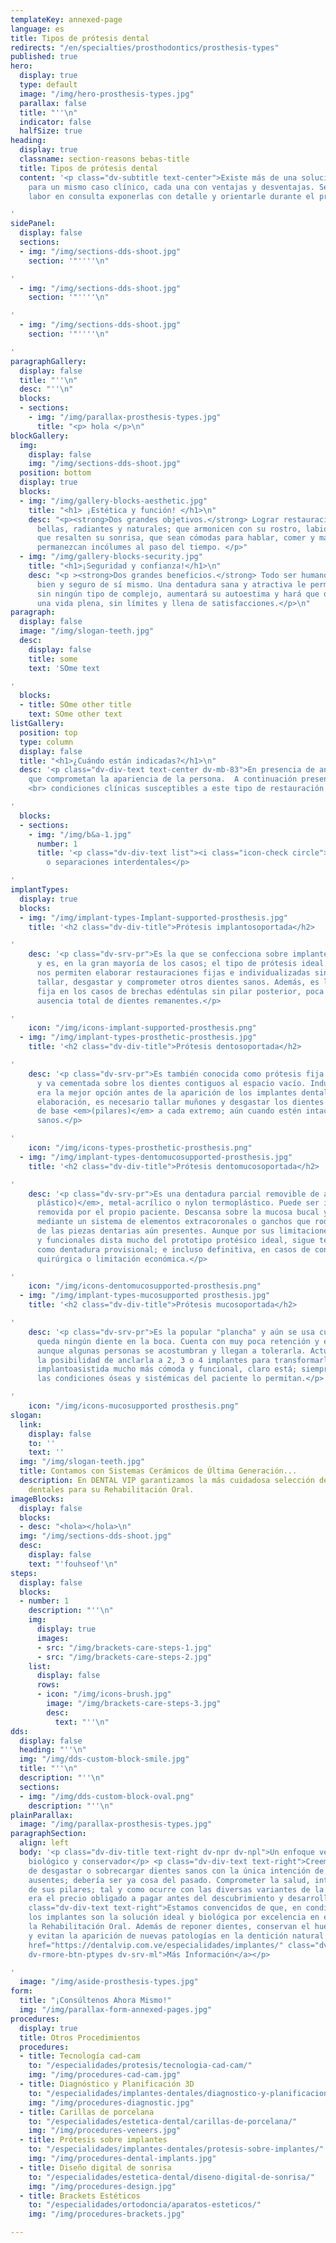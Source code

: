 ```yaml
---
templateKey: annexed-page
language: es
title: Tipos de prótesis dental
redirects: "/en/specialties/prosthodontics/prosthesis-types"
published: true
hero:
  display: true
  type: default
  image: "/img/hero-prosthesis-types.jpg"
  parallax: false
  title: "''\n"
  indicator: false
  halfSize: true
heading:
  display: true
  classname: section-reasons bebas-title
  title: Tipos de prótesis dental
  content: '<p class="dv-subtitle text-center">Existe más de una solución protésica
    para un mismo caso clínico, cada una con ventajas y desventajas. Será nuestra
    labor en consulta exponerlas con detalle y orientarle durante el proceso de selección.</p>

'
sidePanel:
  display: false
  sections:
  - img: "/img/sections-dds-shoot.jpg"
    section: '"''''\n"

'
  - img: "/img/sections-dds-shoot.jpg"
    section: '"''''\n"

'
  - img: "/img/sections-dds-shoot.jpg"
    section: '"''''\n"

'
paragraphGallery:
  display: false
  title: "''\n"
  desc: "''\n"
  blocks:
  - sections:
    - img: "/img/parallax-prosthesis-types.jpg"
      title: "<p> hola </p>\n"
blockGallery:
  img:
    display: false
    img: "/img/sections-dds-shoot.jpg"
  position: bottom
  display: true
  blocks:
  - img: "/img/gallery-blocks-aesthetic.jpg"
    title: "<h1> ¡Estética y función! </h1>\n"
    desc: "<p><strong>Dos grandes objetivos.</strong> Lograr restauraciones que luzcan
      bellas, radiantes y naturales; que armonicen con su rostro, labios y encías;
      que resalten su sonrisa, que sean cómodas para hablar, comer y masticar y que
      permanezcan incólumes al paso del tiempo. </p>"
  - img: "/img/gallery-blocks-security.jpg"
    title: "<h1>¡Seguridad y confianza!</h1>\n"
    desc: "<p ><strong>Dos grandes beneficios.</strong> Todo ser humano necesita sentirse
      bien y seguro de sí mismo. Una dentadura sana y atractiva le permitirá sonreír
      sin ningún tipo de complejo, aumentará su autoestima y hará que disfrute de
      una vida plena, sin límites y llena de satisfacciones.</p>\n"
paragraph:
  display: false
  image: "/img/slogan-teeth.jpg"
  desc:
    display: false
    title: some
    text: 'SOme text

'
  blocks:
  - title: SOme other title
    text: SOme other text
listGallery:
  position: top
  type: column
  display: false
  title: "<h1>¿Cuándo están indicadas?</h1>\n"
  desc: '<p class="dv-div-text text-center dv-mb-83">En presencia de anomalías estéticas
    que comprometan la apariencia de la persona.  A continuación presentamos diversas
    <br> condiciones clínicas susceptibles a este tipo de restauración dental:</p>

'
  blocks:
  - sections:
    - img: "/img/b&a-1.jpg"
      number: 1
      title: '<p class="dv-div-text list"><i class="icon-check circle"></i>Diastemas
        o separaciones interdentales</p>

'
implantTypes:
  display: true
  blocks:
  - img: "/img/implant-types-Implant-supported-prosthesis.jpg"
    title: '<h2 class="dv-div-title">Prótesis implantosoportada</h2>

'
    desc: '<p class="dv-srv-pr">Es la que se confecciona sobre implantes dentales
      y es, en la gran mayoría de los casos; el tipo de prótesis ideal. Los implantes
      nos permiten elaborar restauraciones fijas e individualizadas sin tener que
      tallar, desgastar y comprometer otros dientes sanos. Además, es la única alternativa
      fija en los casos de brechas edéntulas sin pilar posterior, poca cantidad o
      ausencia total de dientes remanentes.</p>

'
    icon: "/img/icons-implant-supported-prosthesis.png"
  - img: "/img/implant-types-prosthetic-prosthesis.jpg"
    title: '<h2 class="dv-div-title">Prótesis dentosoportada</h2>

'
    desc: '<p class="dv-srv-pr">Es también conocida como prótesis fija convencional
      y va cementada sobre los dientes contiguos al espacio vacío. Indudablemente
      era la mejor opción antes de la aparición de los implantes dentales. Para su
      elaboración, es necesario tallar muñones y desgastar los dientes que le servirán
      de base <em>(pilares)</em> a cada extremo; aún cuando estén intactos y completamente
      sanos.</p>

'
    icon: "/img/icons-types-prosthetic-prosthesis.png"
  - img: "/img/implant-types-dentomucosupported-prosthesis.jpg"
    title: '<h2 class="dv-div-title">Prótesis dentomucosoportada</h2>

'
    desc: '<p class="dv-srv-pr">Es una dentadura parcial removible de acrílico <em>(material
      plástico)</em>, metal-acrílico o nylon termoplástico. Puede ser insertada y
      removida por el propio paciente. Descansa sobre la mucosa bucal y se retiene
      mediante un sistema de elementos extracoronales o ganchos que rodean a algunas
      de las piezas dentarias aún presentes. Aunque por sus limitaciones estéticas
      y funcionales dista mucho del prototipo protésico ideal, sigue teniendo vigencia
      como dentadura provisional; e incluso definitiva, en casos de contraindicación
      quirúrgica o limitación económica.</p>

'
    icon: "/img/icons-dentomucosupported-prosthesis.png"
  - img: "/img/implant-types-mucosupported prosthesis.jpg"
    title: '<h2 class="dv-div-title">Prótesis mucosoportada</h2>

'
    desc: '<p class="dv-srv-pr">Es la popular "plancha" y aún se usa cuando ya no
      queda ningún diente en la boca. Cuenta con muy poca retención y estabilidad,
      aunque algunas personas se acostumbran y llegan a tolerarla. Actualmente existe
      la posibilidad de anclarla a 2, 3 o 4 implantes para transformarla en una sobredentadura
      implantoasistida mucho más cómoda y funcional, claro está; siempre y cuando
      las condiciones óseas y sistémicas del paciente lo permitan.</p>

'
    icon: "/img/icons-mucosupported prosthesis.png"
slogan:
  link:
    display: false
    to: ''
    text: ''
  img: "/img/slogan-teeth.jpg"
  title: Contamos con Sistemas Cerámicos de Última Generación...
  description: En DENTAL VIP garantizamos la más cuidadosa selección de materiales
    dentales para su Rehabilitación Oral.
imageBlocks:
  display: false
  blocks:
  - desc: "<hola></hola>\n"
  img: "/img/sections-dds-shoot.jpg"
  desc:
    display: false
    text: "'fouhseof'\n"
steps:
  display: false
  blocks:
  - number: 1
    description: "''\n"
    img:
      display: true
      images:
      - src: "/img/brackets-care-steps-1.jpg"
      - src: "/img/brackets-care-steps-2.jpg"
    list:
      display: false
      rows:
      - icon: "/img/icons-brush.jpg"
        image: "/img/brackets-care-steps-3.jpg"
        desc:
          text: "''\n"
dds:
  display: false
  heading: "''\n"
  img: "/img/dds-custom-block-smile.jpg"
  title: "''\n"
  description: "''\n"
  sections:
  - img: "/img/dds-custom-block-oval.png"
    description: "''\n"
plainParallax:
  image: "/img/parallax-prosthesis-types.jpg"
paragraphSection:
  align: left
  body: '<p class="dv-div-title text-right dv-npr dv-npl">Un enfoque verdaderamente
    biológico y conservador</p> <p class="dv-div-text text-right">Creemos que la rutina
    de desgastar o sobrecargar dientes sanos con la única intención de reponer otros
    ausentes; debería ser ya cosa del pasado. Comprometer la salud, integridad y longevidad
    de sus pilares; tal y como ocurre con las diversas variantes de la prótesis convencional,
    era el precio obligado a pagar antes del descubrimiento y desarrollo de la oseointegración.</p><p
    class="dv-div-text text-right">Estamos convencidos de que, en condiciones favorables;
    los implantes son la solución ideal y biológica por excelencia en el campo de
    la Rehabilitación Oral. Además de reponer dientes, conservan el hueso maxilar
    y evitan la aparición de nuevas patologías en la dentición natural remanente.<br><br><a
    href="https://dentalvip.com.ve/especialidades/implantes/" class="dv-rmore-btn
    dv-rmore-btn-ptypes dv-srv-ml">Más Información</a></p>

'
  image: "/img/aside-prosthesis-types.jpg"
form:
  title: "¡Consúltenos Ahora Mismo!"
  img: "/img/parallax-form-annexed-pages.jpg"
procedures:
  display: true
  title: Otros Procedimientos
  procedures:
  - title: Tecnología cad-cam
    to: "/especialidades/protesis/tecnologia-cad-cam/"
    img: "/img/procedures-cad-cam.jpg"
  - title: Diagnóstico y Planificación 3D
    to: "/especialidades/implantes-dentales/diagnostico-y-planificacion-3d/"
    img: "/img/procedures-diagnostic.jpg"
  - title: Carillas de porcelana
    to: "/especialidades/estetica-dental/carillas-de-porcelana/"
    img: "/img/procedures-veneers.jpg"
  - title: Prótesis sobre implantes
    to: "/especialidades/implantes-dentales/protesis-sobre-implantes/"
    img: "/img/procedures-dental-implants.jpg"
  - title: Diseño digital de sonrisa
    to: "/especialidades/estetica-dental/diseno-digital-de-sonrisa/"
    img: "/img/procedures-design.jpg"
  - title: Brackets Estéticos
    to: "/especialidades/ortodoncia/aparatos-esteticos/"
    img: "/img/procedures-brackets.jpg"

---
```

